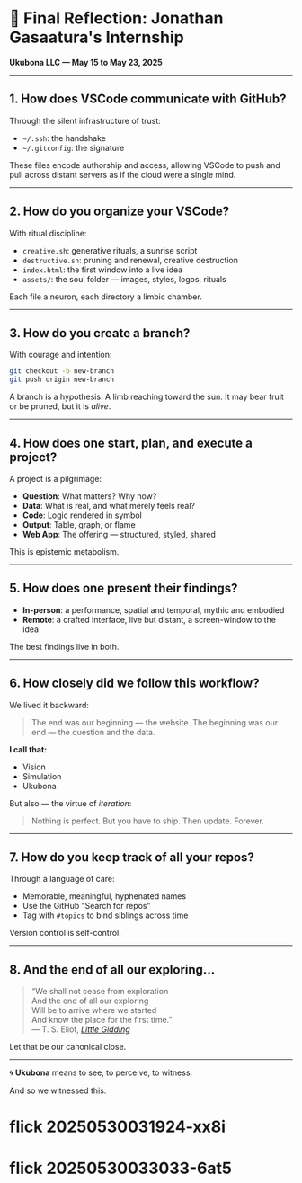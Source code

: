 
# 🌱 Final Reflection: Jonathan Gasaatura's Internship  
**Ukubona LLC — May 15 to May 23, 2025**  

---

## 1. How does VSCode communicate with GitHub?

Through the silent infrastructure of trust:  
- `~/.ssh`: the handshake  
- `~/.gitconfig`: the signature  

These files encode authorship and access, allowing VSCode to push and pull across distant servers as if the cloud were a single mind.

---

## 2. How do you organize your VSCode?

With ritual discipline:  
- `creative.sh`: generative rituals, a sunrise script  
- `destructive.sh`: pruning and renewal, creative destruction  
- `index.html`: the first window into a live idea  
- `assets/`: the soul folder — images, styles, logos, rituals  

Each file a neuron, each directory a limbic chamber.

---

## 3. How do you create a branch?

With courage and intention:  
```bash
git checkout -b new-branch
git push origin new-branch
````

A branch is a hypothesis. A limb reaching toward the sun. It may bear fruit or be pruned, but it is *alive*.

---

## 4. How does one start, plan, and execute a project?

A project is a pilgrimage:

* **Question**: What matters? Why now?
* **Data**: What is real, and what merely feels real?
* **Code**: Logic rendered in symbol
* **Output**: Table, graph, or flame
* **Web App**: The offering — structured, styled, shared

This is epistemic metabolism.

---

## 5. How does one present their findings?

* **In-person**: a performance, spatial and temporal, mythic and embodied
* **Remote**: a crafted interface, live but distant, a screen-window to the idea

The best findings live in both.

---

## 6. How closely did we follow this workflow?

We lived it backward:

> The end was our beginning — the website.
> The beginning was our end — the question and the data.

**I call that:**

* Vision
* Simulation
* Ukubona

But also — the virtue of *iteration*:

> Nothing is perfect.
> But you have to ship.
> Then update.
> Forever.

---

## 7. How do you keep track of all your repos?

Through a language of care:

* Memorable, meaningful, hyphenated names
* Use the GitHub “Search for repos”
* Tag with `#topics` to bind siblings across time

Version control is self-control.

---

## 8. And the end of all our exploring...

> “We shall not cease from exploration        
> And the end of all our exploring       
> Will be to arrive where we started        
> And know the place for the first time.”       
> — T. S. Eliot, *[Little Gidding](https://www.columbia.edu/itc/history/winter/w3206/edit/tseliotlittlegidding.html)*           

Let that be our canonical close.

---

🌀 **Ukubona** means to see, to perceive, to witness.

And so we witnessed this.

 
# flick 20250530031924-xx8i
# flick 20250530033033-6at5
